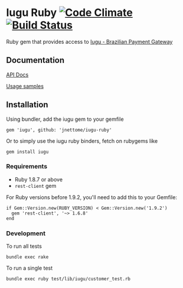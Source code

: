 # Iugu Ruby [![Code Climate](https://codeclimate.com/github/jnettome/iugu-ruby/badges/gpa.svg)](https://codeclimate.com/github/jnettome/iugu-ruby) [![Build Status](https://travis-ci.org/jnettome/iugu-ruby.svg)](https://travis-ci.org/jnettome/iugu-ruby)

Ruby gem that provides access to [Iugu - Brazilian Payment Gateway](https://iugu.com)

## Documentation

[API Docs](https://iugu.com/referencias/api)

[Usage samples](https://github.com/jnettome/iugu-ruby/tree/master/doc)

## Installation

Using bundler, add the iugu gem to your gemfile

    gem 'iugu', github: 'jnettome/iugu-ruby'

Or to simply use the iugu ruby binders, fetch on rubygems like

    gem install iugu


### Requirements

  - Ruby 1.8.7 or above
  - `rest-client` gem

For Ruby versions before 1.9.2, you'll need to add this to your Gemfile:

    if Gem::Version.new(RUBY_VERSION) < Gem::Version.new('1.9.2')
      gem 'rest-client', '~> 1.6.8'
    end

### Development

To run all tests

    bundle exec rake

To run a single test

    bundle exec ruby test/lib/iugu/customer_test.rb
